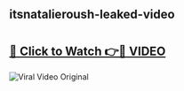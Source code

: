 ## itsnatalieroush-leaked-video 

# <h2><a href="http://freeplayer.one?title=itsnatalieroush-leaked-video&ref=21J">🔗 Click to Watch 👉🔴 VIDEO</a></h2>

<a href="http://freeplayer.one?title=itsnatalieroush-leaked-video&ref=21J" rel="nofollow" data-target="animated-image.originalLink"><img src="https://i.ibb.co.com/xMMVF88/686577567.gif" alt="Viral Video Original" style="max-width: 100%; display: inline-block;" data-target="animated-image.originalImage"></a>

